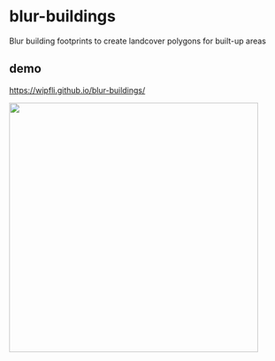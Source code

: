 # blur-buildings
Blur building footprints to create landcover polygons for built-up areas

## demo

https://wipfli.github.io/blur-buildings/

<a href="https://wipfli.github.io/blur-buildings/">
<img src="https://user-images.githubusercontent.com/53421382/227572045-99fbbbb4-cb98-4f74-bd20-aef02f921474.png" width=450>
</a>
